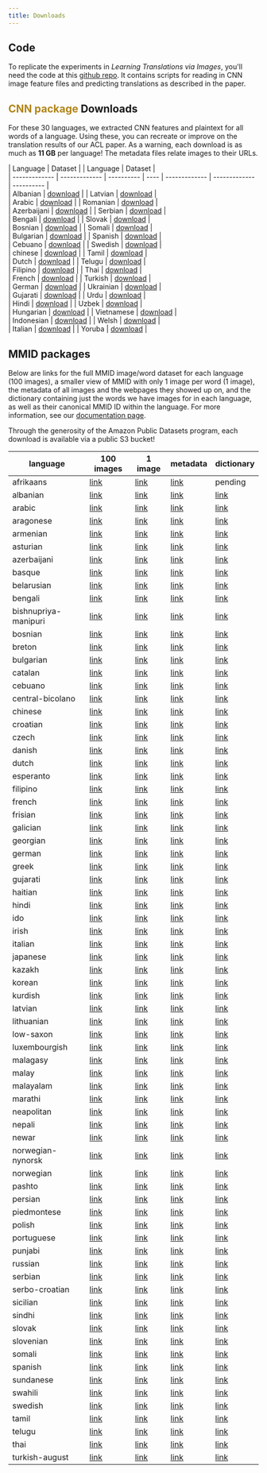 ```yaml
---
title: Downloads
---
```


## Code

To replicate the experiments in _Learning Translations via Images_, you'll need the code at this [github repo](https://github.com/john-hewitt/mmid-tools).
It contains  scripts for reading in CNN image feature files and predicting translations as described in the paper.


## **<span style="color:#B08519">CNN package</span>** Downloads

For these 30 languages, we extracted CNN features and plaintext for all words of a language. Using these, you can recreate or improve on the translation results of our ACL paper. As a warning, each download is as much as **11 GB** per language!
The metadata files relate images to their URLs.

| Language      |  Dataset   |          | Language      |  Dataset     |     
| ------------- | ------------- | ---------- | ---- | ------------- | ------------- | ---------- |        
| Albanian | [download](http://nlpgrid.seas.upenn.edu/MMID/albanian.tar.gz)  |          | Latvian | [download](http://nlpgrid.seas.upenn.edu/MMID/latvian.tar.gz)  |    
| Arabic | [download](http://nlpgrid.seas.upenn.edu/MMID/arabic.tar.gz)  |            | Romanian | [download](http://nlpgrid.seas.upenn.edu/MMID/romanian.tar.gz)  |    
| Azerbaijani | [download](http://nlpgrid.seas.upenn.edu/MMID/azerbaijani.tar.gz)  |       | Serbian | [download](http://nlpgrid.seas.upenn.edu/MMID/serbian.tar.gz)  |     
| Bengali | [download](http://nlpgrid.seas.upenn.edu/MMID/bengali.tar.gz)  |           | Slovak | [download](http://nlpgrid.seas.upenn.edu/MMID/slovak.tar.gz)  |      
| Bosnian | [download](http://nlpgrid.seas.upenn.edu/MMID/bosnian.tar.gz)  |           | Somali | [download](http://nlpgrid.seas.upenn.edu/MMID/somali.tar.gz)  |      
| Bulgarian | [download](http://nlpgrid.seas.upenn.edu/MMID/bulgarian.tar.gz)  |         | Spanish | [download](http://nlpgrid.seas.upenn.edu/MMID/spanish.tar.gz)  |     
| Cebuano | [download](http://nlpgrid.seas.upenn.edu/MMID/cebuano.tar.gz)  |           | Swedish | [download](http://nlpgrid.seas.upenn.edu/MMID/swedish.tar.gz)  |     
| chinese | [download](http://nlpgrid.seas.upenn.edu/MMID/chinese.tar.gz)  |           | Tamil | [download](http://nlpgrid.seas.upenn.edu/MMID/tamil.tar.gz)  |       
| Dutch | [download](http://nlpgrid.seas.upenn.edu/MMID/dutch.tar.gz)  |             | Telugu | [download](http://nlpgrid.seas.upenn.edu/MMID/telugu.tar.gz)  |      
| Filipino | [download](http://nlpgrid.seas.upenn.edu/MMID/filipino.tar.gz)  |          | Thai | [download](http://nlpgrid.seas.upenn.edu/MMID/thai.tar.gz)  |    
| French | [download](http://nlpgrid.seas.upenn.edu/MMID/french.tar.gz)  |            | Turkish | [download](http://nlpgrid.seas.upenn.edu/MMID/turkish.tar.gz)  |      
| German | [download](http://nlpgrid.seas.upenn.edu/MMID/german.tar.gz)  |            | Ukrainian | [download](http://nlpgrid.seas.upenn.edu/MMID/ukrainian.tar.gz)  |    
| Gujarati | [download](http://nlpgrid.seas.upenn.edu/MMID/gujarati.tar.gz)  |          | Urdu | [download](http://nlpgrid.seas.upenn.edu/MMID/urdu.tar.gz)  |         
| Hindi | [download](http://nlpgrid.seas.upenn.edu/MMID/hindi.tar.gz)  |             | Uzbek | [download](http://nlpgrid.seas.upenn.edu/MMID/uzbek.tar.gz)  |        
| Hungarian | [download](http://nlpgrid.seas.upenn.edu/MMID/hungarian.tar.gz)  |         | Vietnamese | [download](http://nlpgrid.seas.upenn.edu/MMID/vietnamese.tar.gz)  |   
| Indonesian | [download](http://nlpgrid.seas.upenn.edu/MMID/indonesian.tar.gz)  |        | Welsh | [download](http://nlpgrid.seas.upenn.edu/MMID/welsh.tar.gz)  |        
| Italian | [download](http://nlpgrid.seas.upenn.edu/MMID/italian.tar.gz)  |           | Yoruba | [download](http://nlpgrid.seas.upenn.edu/MMID/yoruba.tar.gz)  |  


## MMID packages
Below are links for the full MMID image/word dataset for each language (100 images), a smaller view of MMID with only 1 image per word (1 image), the metadata of all images and the webpages they showed up on, and the dictionary containing just the words we have images for in each language, as well as their canonical MMID ID within the language. For more information, see our [documentation page](https://multilingual-images.org/doc.html).

Through the generosity of the Amazon Public Datasets program, each download is available via a public S3 bucket!

| language | 100 images | 1 image | metadata | dictionary |
| -------- | -------- | -------- | -------- | -------- |
| afrikaans | [link](https://s3.amazonaws.com/mmid-pds/language_image_packages/scale-afrikaans-package.tgz) | [link](https://s3.amazonaws.com/mmid-pds/mini_language_image_packages/mini-afrikaans-package.tgz) | [link](https://s3.amazonaws.com/mmid-pds/language_metadata_files/metadata-afrikaans-package.jsonl) | pending |
| albanian | [link](https://s3.amazonaws.com/mmid-pds/language_image_packages/scale-albanian-package.tgz) | [link](https://s3.amazonaws.com/mmid-pds/mini_language_image_packages/mini-afrikaans-package.tgz) | [link](https://s3.amazonaws.com/mmid-pds/language_metadata_files/metadata-albanian-package.jsonl) | [link](https://s3.amazonaws.com/mmid-pds/language_index_files/index-albanian-package.tsv) |
| arabic | [link](https://s3.amazonaws.com/mmid-pds/language_image_packages/scale-arabic-package.tgz) | [link](https://s3.amazonaws.com/mmid-pds/mini_language_image_packages/mini-afrikaans-package.tgz) | [link](https://s3.amazonaws.com/mmid-pds/language_metadata_files/metadata-arabic-package.jsonl) | [link](https://s3.amazonaws.com/mmid-pds/language_index_files/index-arabic-package.tsv) |
| aragonese | [link](https://s3.amazonaws.com/mmid-pds/language_image_packages/scale-aragonese-package.tgz) | [link](https://s3.amazonaws.com/mmid-pds/mini_language_image_packages/mini-afrikaans-package.tgz) | [link](https://s3.amazonaws.com/mmid-pds/language_metadata_files/metadata-aragonese-package.jsonl) | [link](https://s3.amazonaws.com/mmid-pds/language_index_files/index-aragonese-package.tsv) |
| armenian | [link](https://s3.amazonaws.com/mmid-pds/language_image_packages/scale-armenian-package.tgz) | [link](https://s3.amazonaws.com/mmid-pds/mini_language_image_packages/mini-afrikaans-package.tgz) | [link](https://s3.amazonaws.com/mmid-pds/language_metadata_files/metadata-armenian-package.jsonl) | [link](https://s3.amazonaws.com/mmid-pds/language_index_files/index-armenian-package.tsv) |
| asturian | [link](https://s3.amazonaws.com/mmid-pds/language_image_packages/scale-asturian-package.tgz) | [link](https://s3.amazonaws.com/mmid-pds/mini_language_image_packages/mini-afrikaans-package.tgz) | [link](https://s3.amazonaws.com/mmid-pds/language_metadata_files/metadata-asturian-package.jsonl) | [link](https://s3.amazonaws.com/mmid-pds/language_index_files/index-asturian-package.tsv) |
| azerbaijani | [link](https://s3.amazonaws.com/mmid-pds/language_image_packages/scale-azerbaijani-package.tgz) | [link](https://s3.amazonaws.com/mmid-pds/mini_language_image_packages/mini-afrikaans-package.tgz) | [link](https://s3.amazonaws.com/mmid-pds/language_metadata_files/metadata-azerbaijani-package.jsonl) | [link](https://s3.amazonaws.com/mmid-pds/language_index_files/index-azerbaijani-package.tsv) |
| basque | [link](https://s3.amazonaws.com/mmid-pds/language_image_packages/scale-basque-package.tgz) | [link](https://s3.amazonaws.com/mmid-pds/mini_language_image_packages/mini-afrikaans-package.tgz) | [link](https://s3.amazonaws.com/mmid-pds/language_metadata_files/metadata-basque-package.jsonl) | [link](https://s3.amazonaws.com/mmid-pds/language_index_files/index-basque-package.tsv) |
| belarusian | [link](https://s3.amazonaws.com/mmid-pds/language_image_packages/scale-belarusian-package.tgz) | [link](https://s3.amazonaws.com/mmid-pds/mini_language_image_packages/mini-afrikaans-package.tgz) | [link](https://s3.amazonaws.com/mmid-pds/language_metadata_files/metadata-belarusian-package.jsonl) | [link](https://s3.amazonaws.com/mmid-pds/language_index_files/index-belarusian-package.tsv) |
| bengali | [link](https://s3.amazonaws.com/mmid-pds/language_image_packages/scale-bengali-package.tgz) | [link](https://s3.amazonaws.com/mmid-pds/mini_language_image_packages/mini-afrikaans-package.tgz) | [link](https://s3.amazonaws.com/mmid-pds/language_metadata_files/metadata-bengali-package.jsonl) | [link](https://s3.amazonaws.com/mmid-pds/language_index_files/index-bengali-package.tsv) |
| bishnupriya-manipuri | [link](https://s3.amazonaws.com/mmid-pds/language_image_packages/scale-bishnupriya-manipuri-package.tgz) | [link](https://s3.amazonaws.com/mmid-pds/mini_language_image_packages/mini-afrikaans-package.tgz) | [link](https://s3.amazonaws.com/mmid-pds/language_metadata_files/metadata-bishnupriya-manipuri-package.jsonl) | [link](https://s3.amazonaws.com/mmid-pds/language_index_files/index-bishnupriya-manipuri-package.tsv) |
| bosnian | [link](https://s3.amazonaws.com/mmid-pds/language_image_packages/scale-bosnian-package.tgz) | [link](https://s3.amazonaws.com/mmid-pds/mini_language_image_packages/mini-afrikaans-package.tgz) | [link](https://s3.amazonaws.com/mmid-pds/language_metadata_files/metadata-bosnian-package.jsonl) | [link](https://s3.amazonaws.com/mmid-pds/language_index_files/index-bosnian-package.tsv) |
| breton | [link](https://s3.amazonaws.com/mmid-pds/language_image_packages/scale-breton-package.tgz) | [link](https://s3.amazonaws.com/mmid-pds/mini_language_image_packages/mini-afrikaans-package.tgz) | [link](https://s3.amazonaws.com/mmid-pds/language_metadata_files/metadata-breton-package.jsonl) | [link](https://s3.amazonaws.com/mmid-pds/language_index_files/index-breton-package.tsv) |
| bulgarian | [link](https://s3.amazonaws.com/mmid-pds/language_image_packages/scale-bulgarian-package.tgz) | [link](https://s3.amazonaws.com/mmid-pds/mini_language_image_packages/mini-afrikaans-package.tgz) | [link](https://s3.amazonaws.com/mmid-pds/language_metadata_files/metadata-bulgarian-package.jsonl) | [link](https://s3.amazonaws.com/mmid-pds/language_index_files/index-bulgarian-package.tsv) |
| catalan | [link](https://s3.amazonaws.com/mmid-pds/language_image_packages/scale-catalan-package.tgz) | [link](https://s3.amazonaws.com/mmid-pds/mini_language_image_packages/mini-afrikaans-package.tgz) | [link](https://s3.amazonaws.com/mmid-pds/language_metadata_files/metadata-catalan-package.jsonl) | [link](https://s3.amazonaws.com/mmid-pds/language_index_files/index-catalan-package.tsv) |
| cebuano | [link](https://s3.amazonaws.com/mmid-pds/language_image_packages/scale-cebuano-package.tgz) | [link](https://s3.amazonaws.com/mmid-pds/mini_language_image_packages/mini-afrikaans-package.tgz) | [link](https://s3.amazonaws.com/mmid-pds/language_metadata_files/metadata-cebuano-package.jsonl) | [link](https://s3.amazonaws.com/mmid-pds/language_index_files/index-cebuano-package.tsv) |
| central-bicolano | [link](https://s3.amazonaws.com/mmid-pds/language_image_packages/scale-central-bicolano-package.tgz) | [link](https://s3.amazonaws.com/mmid-pds/mini_language_image_packages/mini-afrikaans-package.tgz) | [link](https://s3.amazonaws.com/mmid-pds/language_metadata_files/metadata-central-bicolano-package.jsonl) | [link](https://s3.amazonaws.com/mmid-pds/language_index_files/index-central-bicolano-package.tsv) |
| chinese | [link](https://s3.amazonaws.com/mmid-pds/language_image_packages/scale-chinese-package.tgz) | [link](https://s3.amazonaws.com/mmid-pds/mini_language_image_packages/mini-afrikaans-package.tgz) | [link](https://s3.amazonaws.com/mmid-pds/language_metadata_files/metadata-chinese-package.jsonl) | [link](https://s3.amazonaws.com/mmid-pds/language_index_files/index-chinese-package.tsv) |
| croatian | [link](https://s3.amazonaws.com/mmid-pds/language_image_packages/scale-croatian-package.tgz) | [link](https://s3.amazonaws.com/mmid-pds/mini_language_image_packages/mini-afrikaans-package.tgz) | [link](https://s3.amazonaws.com/mmid-pds/language_metadata_files/metadata-croatian-package.jsonl) | [link](https://s3.amazonaws.com/mmid-pds/language_index_files/index-croatian-package.tsv) |
| czech | [link](https://s3.amazonaws.com/mmid-pds/language_image_packages/scale-czech-package.tgz) | [link](https://s3.amazonaws.com/mmid-pds/mini_language_image_packages/mini-afrikaans-package.tgz) | [link](https://s3.amazonaws.com/mmid-pds/language_metadata_files/metadata-czech-package.jsonl) | [link](https://s3.amazonaws.com/mmid-pds/language_index_files/index-czech-package.tsv) |
| danish | [link](https://s3.amazonaws.com/mmid-pds/language_image_packages/scale-danish-package.tgz) | [link](https://s3.amazonaws.com/mmid-pds/mini_language_image_packages/mini-afrikaans-package.tgz) | [link](https://s3.amazonaws.com/mmid-pds/language_metadata_files/metadata-danish-package.jsonl) | [link](https://s3.amazonaws.com/mmid-pds/language_index_files/index-danish-package.tsv) |
| dutch | [link](https://s3.amazonaws.com/mmid-pds/language_image_packages/scale-dutch-package.tgz) | [link](https://s3.amazonaws.com/mmid-pds/mini_language_image_packages/mini-afrikaans-package.tgz) | [link](https://s3.amazonaws.com/mmid-pds/language_metadata_files/metadata-dutch-package.jsonl) | [link](https://s3.amazonaws.com/mmid-pds/language_index_files/index-dutch-package.tsv) |
| esperanto | [link](https://s3.amazonaws.com/mmid-pds/language_image_packages/scale-esperanto-package.tgz) | [link](https://s3.amazonaws.com/mmid-pds/mini_language_image_packages/mini-afrikaans-package.tgz) | [link](https://s3.amazonaws.com/mmid-pds/language_metadata_files/metadata-esperanto-package.jsonl) | [link](https://s3.amazonaws.com/mmid-pds/language_index_files/index-esperanto-package.tsv) |
| filipino | [link](https://s3.amazonaws.com/mmid-pds/language_image_packages/scale-filipino-package.tgz) | [link](https://s3.amazonaws.com/mmid-pds/mini_language_image_packages/mini-afrikaans-package.tgz) | [link](https://s3.amazonaws.com/mmid-pds/language_metadata_files/metadata-filipino-package.jsonl) | [link](https://s3.amazonaws.com/mmid-pds/language_index_files/index-filipino-package.tsv) |
| french | [link](https://s3.amazonaws.com/mmid-pds/language_image_packages/scale-french-package.tgz) | [link](https://s3.amazonaws.com/mmid-pds/mini_language_image_packages/mini-afrikaans-package.tgz) | [link](https://s3.amazonaws.com/mmid-pds/language_metadata_files/metadata-french-package.jsonl) | [link](https://s3.amazonaws.com/mmid-pds/language_index_files/index-french-package.tsv) |
| frisian | [link](https://s3.amazonaws.com/mmid-pds/language_image_packages/scale-frisian-package.tgz) | [link](https://s3.amazonaws.com/mmid-pds/mini_language_image_packages/mini-afrikaans-package.tgz) | [link](https://s3.amazonaws.com/mmid-pds/language_metadata_files/metadata-frisian-package.jsonl) | [link](https://s3.amazonaws.com/mmid-pds/language_index_files/index-frisian-package.tsv) |
| galician | [link](https://s3.amazonaws.com/mmid-pds/language_image_packages/scale-galician-package.tgz) | [link](https://s3.amazonaws.com/mmid-pds/mini_language_image_packages/mini-afrikaans-package.tgz) | [link](https://s3.amazonaws.com/mmid-pds/language_metadata_files/metadata-galician-package.jsonl) | [link](https://s3.amazonaws.com/mmid-pds/language_index_files/index-galician-package.tsv) |
| georgian | [link](https://s3.amazonaws.com/mmid-pds/language_image_packages/scale-georgian-package.tgz) | [link](https://s3.amazonaws.com/mmid-pds/mini_language_image_packages/mini-afrikaans-package.tgz) | [link](https://s3.amazonaws.com/mmid-pds/language_metadata_files/metadata-georgian-package.jsonl) | [link](https://s3.amazonaws.com/mmid-pds/language_index_files/index-georgian-package.tsv) |
| german | [link](https://s3.amazonaws.com/mmid-pds/language_image_packages/scale-german-package.tgz) | [link](https://s3.amazonaws.com/mmid-pds/mini_language_image_packages/mini-afrikaans-package.tgz) | [link](https://s3.amazonaws.com/mmid-pds/language_metadata_files/metadata-german-package.jsonl) | [link](https://s3.amazonaws.com/mmid-pds/language_index_files/index-german-package.tsv) |
| greek | [link](https://s3.amazonaws.com/mmid-pds/language_image_packages/scale-greek-package.tgz) | [link](https://s3.amazonaws.com/mmid-pds/mini_language_image_packages/mini-afrikaans-package.tgz) | [link](https://s3.amazonaws.com/mmid-pds/language_metadata_files/metadata-greek-package.jsonl) | [link](https://s3.amazonaws.com/mmid-pds/language_index_files/index-greek-package.tsv) |
| gujarati | [link](https://s3.amazonaws.com/mmid-pds/language_image_packages/scale-gujarati-package.tgz) | [link](https://s3.amazonaws.com/mmid-pds/mini_language_image_packages/mini-afrikaans-package.tgz) | [link](https://s3.amazonaws.com/mmid-pds/language_metadata_files/metadata-gujarati-package.jsonl) | [link](https://s3.amazonaws.com/mmid-pds/language_index_files/index-gujarati-package.tsv) |
| haitian | [link](https://s3.amazonaws.com/mmid-pds/language_image_packages/scale-haitian-package.tgz) | [link](https://s3.amazonaws.com/mmid-pds/mini_language_image_packages/mini-afrikaans-package.tgz) | [link](https://s3.amazonaws.com/mmid-pds/language_metadata_files/metadata-haitian-package.jsonl) | [link](https://s3.amazonaws.com/mmid-pds/language_index_files/index-haitian-package.tsv) |
| hindi | [link](https://s3.amazonaws.com/mmid-pds/language_image_packages/scale-hindi-package.tgz) | [link](https://s3.amazonaws.com/mmid-pds/mini_language_image_packages/mini-afrikaans-package.tgz) | [link](https://s3.amazonaws.com/mmid-pds/language_metadata_files/metadata-hindi-package.jsonl) | [link](https://s3.amazonaws.com/mmid-pds/language_index_files/index-hindi-package.tsv) |
| ido | [link](https://s3.amazonaws.com/mmid-pds/language_image_packages/scale-ido-package.tgz) | [link](https://s3.amazonaws.com/mmid-pds/mini_language_image_packages/mini-afrikaans-package.tgz) | [link](https://s3.amazonaws.com/mmid-pds/language_metadata_files/metadata-ido-package.jsonl) | [link](https://s3.amazonaws.com/mmid-pds/language_index_files/index-ido-package.tsv) |
| irish | [link](https://s3.amazonaws.com/mmid-pds/language_image_packages/scale-irish-package.tgz) | [link](https://s3.amazonaws.com/mmid-pds/mini_language_image_packages/mini-afrikaans-package.tgz) | [link](https://s3.amazonaws.com/mmid-pds/language_metadata_files/metadata-irish-package.jsonl) | [link](https://s3.amazonaws.com/mmid-pds/language_index_files/index-irish-package.tsv) |
| italian | [link](https://s3.amazonaws.com/mmid-pds/language_image_packages/scale-italian-package.tgz) | [link](https://s3.amazonaws.com/mmid-pds/mini_language_image_packages/mini-afrikaans-package.tgz) | [link](https://s3.amazonaws.com/mmid-pds/language_metadata_files/metadata-italian-package.jsonl) | [link](https://s3.amazonaws.com/mmid-pds/language_index_files/index-italian-package.tsv) |
| japanese | [link](https://s3.amazonaws.com/mmid-pds/language_image_packages/scale-japanese-package.tgz) | [link](https://s3.amazonaws.com/mmid-pds/mini_language_image_packages/mini-afrikaans-package.tgz) | [link](https://s3.amazonaws.com/mmid-pds/language_metadata_files/metadata-japanese-package.jsonl) | [link](https://s3.amazonaws.com/mmid-pds/language_index_files/index-japanese-package.tsv) |
| kazakh | [link](https://s3.amazonaws.com/mmid-pds/language_image_packages/scale-kazakh-package.tgz) | [link](https://s3.amazonaws.com/mmid-pds/mini_language_image_packages/mini-afrikaans-package.tgz) | [link](https://s3.amazonaws.com/mmid-pds/language_metadata_files/metadata-kazakh-package.jsonl) | [link](https://s3.amazonaws.com/mmid-pds/language_index_files/index-kazakh-package.tsv) |
| korean | [link](https://s3.amazonaws.com/mmid-pds/language_image_packages/scale-korean-package.tgz) | [link](https://s3.amazonaws.com/mmid-pds/mini_language_image_packages/mini-afrikaans-package.tgz) | [link](https://s3.amazonaws.com/mmid-pds/language_metadata_files/metadata-korean-package.jsonl) | [link](https://s3.amazonaws.com/mmid-pds/language_index_files/index-korean-package.tsv) |
| kurdish | [link](https://s3.amazonaws.com/mmid-pds/language_image_packages/scale-kurdish-package.tgz) | [link](https://s3.amazonaws.com/mmid-pds/mini_language_image_packages/mini-afrikaans-package.tgz) | [link](https://s3.amazonaws.com/mmid-pds/language_metadata_files/metadata-kurdish-package.jsonl) | [link](https://s3.amazonaws.com/mmid-pds/language_index_files/index-kurdish-package.tsv) |
| latvian | [link](https://s3.amazonaws.com/mmid-pds/language_image_packages/scale-latvian-package.tgz) | [link](https://s3.amazonaws.com/mmid-pds/mini_language_image_packages/mini-afrikaans-package.tgz) | [link](https://s3.amazonaws.com/mmid-pds/language_metadata_files/metadata-latvian-package.jsonl) | [link](https://s3.amazonaws.com/mmid-pds/language_index_files/index-latvian-package.tsv) |
| lithuanian | [link](https://s3.amazonaws.com/mmid-pds/language_image_packages/scale-lithuanian-package.tgz) | [link](https://s3.amazonaws.com/mmid-pds/mini_language_image_packages/mini-afrikaans-package.tgz) | [link](https://s3.amazonaws.com/mmid-pds/language_metadata_files/metadata-lithuanian-package.jsonl) | [link](https://s3.amazonaws.com/mmid-pds/language_index_files/index-lithuanian-package.tsv) |
| low-saxon | [link](https://s3.amazonaws.com/mmid-pds/language_image_packages/scale-low-saxon-package.tgz) | [link](https://s3.amazonaws.com/mmid-pds/mini_language_image_packages/mini-afrikaans-package.tgz) | [link](https://s3.amazonaws.com/mmid-pds/language_metadata_files/metadata-low-saxon-package.jsonl) | [link](https://s3.amazonaws.com/mmid-pds/language_index_files/index-low-saxon-package.tsv) |
| luxembourgish | [link](https://s3.amazonaws.com/mmid-pds/language_image_packages/scale-luxembourgish-package.tgz) | [link](https://s3.amazonaws.com/mmid-pds/mini_language_image_packages/mini-afrikaans-package.tgz) | [link](https://s3.amazonaws.com/mmid-pds/language_metadata_files/metadata-luxembourgish-package.jsonl) | [link](https://s3.amazonaws.com/mmid-pds/language_index_files/index-luxembourgish-package.tsv) |
| malagasy | [link](https://s3.amazonaws.com/mmid-pds/language_image_packages/scale-malagasy-package.tgz) | [link](https://s3.amazonaws.com/mmid-pds/mini_language_image_packages/mini-afrikaans-package.tgz) | [link](https://s3.amazonaws.com/mmid-pds/language_metadata_files/metadata-malagasy-package.jsonl) | [link](https://s3.amazonaws.com/mmid-pds/language_index_files/index-malagasy-package.tsv) |
| malay | [link](https://s3.amazonaws.com/mmid-pds/language_image_packages/scale-malay-package.tgz) | [link](https://s3.amazonaws.com/mmid-pds/mini_language_image_packages/mini-afrikaans-package.tgz) | [link](https://s3.amazonaws.com/mmid-pds/language_metadata_files/metadata-malay-package.jsonl) | [link](https://s3.amazonaws.com/mmid-pds/language_index_files/index-malay-package.tsv) |
| malayalam | [link](https://s3.amazonaws.com/mmid-pds/language_image_packages/scale-malayalam-package.tgz) | [link](https://s3.amazonaws.com/mmid-pds/mini_language_image_packages/mini-afrikaans-package.tgz) | [link](https://s3.amazonaws.com/mmid-pds/language_metadata_files/metadata-malayalam-package.jsonl) | [link](https://s3.amazonaws.com/mmid-pds/language_index_files/index-malayalam-package.tsv) |
| marathi | [link](https://s3.amazonaws.com/mmid-pds/language_image_packages/scale-marathi-package.tgz) | [link](https://s3.amazonaws.com/mmid-pds/mini_language_image_packages/mini-afrikaans-package.tgz) | [link](https://s3.amazonaws.com/mmid-pds/language_metadata_files/metadata-marathi-package.jsonl) | [link](https://s3.amazonaws.com/mmid-pds/language_index_files/index-marathi-package.tsv) |
| neapolitan | [link](https://s3.amazonaws.com/mmid-pds/language_image_packages/scale-neapolitan-package.tgz) | [link](https://s3.amazonaws.com/mmid-pds/mini_language_image_packages/mini-afrikaans-package.tgz) | [link](https://s3.amazonaws.com/mmid-pds/language_metadata_files/metadata-neapolitan-package.jsonl) | [link](https://s3.amazonaws.com/mmid-pds/language_index_files/index-neapolitan-package.tsv) |
| nepali | [link](https://s3.amazonaws.com/mmid-pds/language_image_packages/scale-nepali-package.tgz) | [link](https://s3.amazonaws.com/mmid-pds/mini_language_image_packages/mini-afrikaans-package.tgz) | [link](https://s3.amazonaws.com/mmid-pds/language_metadata_files/metadata-nepali-package.jsonl) | [link](https://s3.amazonaws.com/mmid-pds/language_index_files/index-nepali-package.tsv) |
| newar | [link](https://s3.amazonaws.com/mmid-pds/language_image_packages/scale-newar-package.tgz) | [link](https://s3.amazonaws.com/mmid-pds/mini_language_image_packages/mini-afrikaans-package.tgz) | [link](https://s3.amazonaws.com/mmid-pds/language_metadata_files/metadata-newar-package.jsonl) | [link](https://s3.amazonaws.com/mmid-pds/language_index_files/index-newar-package.tsv) |
| norwegian-nynorsk | [link](https://s3.amazonaws.com/mmid-pds/language_image_packages/scale-norwegian-nynorsk-package.tgz) | [link](https://s3.amazonaws.com/mmid-pds/mini_language_image_packages/mini-afrikaans-package.tgz) | [link](https://s3.amazonaws.com/mmid-pds/language_metadata_files/metadata-norwegian-nynorsk-package.jsonl) | [link](https://s3.amazonaws.com/mmid-pds/language_index_files/index-norwegian-nynorsk-package.tsv) |
| norwegian | [link](https://s3.amazonaws.com/mmid-pds/language_image_packages/scale-norwegian-package.tgz) | [link](https://s3.amazonaws.com/mmid-pds/mini_language_image_packages/mini-afrikaans-package.tgz) | [link](https://s3.amazonaws.com/mmid-pds/language_metadata_files/metadata-norwegian-package.jsonl) | [link](https://s3.amazonaws.com/mmid-pds/language_index_files/index-norwegian-package.tsv) |
| pashto | [link](https://s3.amazonaws.com/mmid-pds/language_image_packages/scale-pashto-package.tgz) | [link](https://s3.amazonaws.com/mmid-pds/mini_language_image_packages/mini-afrikaans-package.tgz) | [link](https://s3.amazonaws.com/mmid-pds/language_metadata_files/metadata-pashto-package.jsonl) | [link](https://s3.amazonaws.com/mmid-pds/language_index_files/index-pashto-package.tsv) |
| persian | [link](https://s3.amazonaws.com/mmid-pds/language_image_packages/scale-persian-package.tgz) | [link](https://s3.amazonaws.com/mmid-pds/mini_language_image_packages/mini-afrikaans-package.tgz) | [link](https://s3.amazonaws.com/mmid-pds/language_metadata_files/metadata-persian-package.jsonl) | [link](https://s3.amazonaws.com/mmid-pds/language_index_files/index-persian-package.tsv) |
| piedmontese | [link](https://s3.amazonaws.com/mmid-pds/language_image_packages/scale-piedmontese-package.tgz) | [link](https://s3.amazonaws.com/mmid-pds/mini_language_image_packages/mini-afrikaans-package.tgz) | [link](https://s3.amazonaws.com/mmid-pds/language_metadata_files/metadata-piedmontese-package.jsonl) | [link](https://s3.amazonaws.com/mmid-pds/language_index_files/index-piedmontese-package.tsv) |
| polish | [link](https://s3.amazonaws.com/mmid-pds/language_image_packages/scale-polish-package.tgz) | [link](https://s3.amazonaws.com/mmid-pds/mini_language_image_packages/mini-afrikaans-package.tgz) | [link](https://s3.amazonaws.com/mmid-pds/language_metadata_files/metadata-polish-package.jsonl) | [link](https://s3.amazonaws.com/mmid-pds/language_index_files/index-polish-package.tsv) |
| portuguese | [link](https://s3.amazonaws.com/mmid-pds/language_image_packages/scale-portuguese-package.tgz) | [link](https://s3.amazonaws.com/mmid-pds/mini_language_image_packages/mini-afrikaans-package.tgz) | [link](https://s3.amazonaws.com/mmid-pds/language_metadata_files/metadata-portuguese-package.jsonl) | [link](https://s3.amazonaws.com/mmid-pds/language_index_files/index-portuguese-package.tsv) |
| punjabi | [link](https://s3.amazonaws.com/mmid-pds/language_image_packages/scale-punjabi-package.tgz) | [link](https://s3.amazonaws.com/mmid-pds/mini_language_image_packages/mini-afrikaans-package.tgz) | [link](https://s3.amazonaws.com/mmid-pds/language_metadata_files/metadata-punjabi-package.jsonl) | [link](https://s3.amazonaws.com/mmid-pds/language_index_files/index-punjabi-package.tsv) |
| russian | [link](https://s3.amazonaws.com/mmid-pds/language_image_packages/scale-russian-package.tgz) | [link](https://s3.amazonaws.com/mmid-pds/mini_language_image_packages/mini-afrikaans-package.tgz) | [link](https://s3.amazonaws.com/mmid-pds/language_metadata_files/metadata-russian-package.jsonl) | [link](https://s3.amazonaws.com/mmid-pds/language_index_files/index-russian-package.tsv) |
| serbian | [link](https://s3.amazonaws.com/mmid-pds/language_image_packages/scale-serbian-package.tgz) | [link](https://s3.amazonaws.com/mmid-pds/mini_language_image_packages/mini-afrikaans-package.tgz) | [link](https://s3.amazonaws.com/mmid-pds/language_metadata_files/metadata-serbian-package.jsonl) | [link](https://s3.amazonaws.com/mmid-pds/language_index_files/index-serbian-package.tsv) |
| serbo-croatian | [link](https://s3.amazonaws.com/mmid-pds/language_image_packages/scale-serbo-croatian-package.tgz) | [link](https://s3.amazonaws.com/mmid-pds/mini_language_image_packages/mini-afrikaans-package.tgz) | [link](https://s3.amazonaws.com/mmid-pds/language_metadata_files/metadata-serbo-croatian-package.jsonl) | [link](https://s3.amazonaws.com/mmid-pds/language_index_files/index-serbo-croatian-package.tsv) |
| sicilian | [link](https://s3.amazonaws.com/mmid-pds/language_image_packages/scale-sicilian-package.tgz) | [link](https://s3.amazonaws.com/mmid-pds/mini_language_image_packages/mini-afrikaans-package.tgz) | [link](https://s3.amazonaws.com/mmid-pds/language_metadata_files/metadata-sicilian-package.jsonl) | [link](https://s3.amazonaws.com/mmid-pds/language_index_files/index-sicilian-package.tsv) |
| sindhi | [link](https://s3.amazonaws.com/mmid-pds/language_image_packages/scale-sindhi-package.tgz) | [link](https://s3.amazonaws.com/mmid-pds/mini_language_image_packages/mini-afrikaans-package.tgz) | [link](https://s3.amazonaws.com/mmid-pds/language_metadata_files/metadata-sindhi-package.jsonl) | [link](https://s3.amazonaws.com/mmid-pds/language_index_files/index-sindhi-package.tsv) |
| slovak | [link](https://s3.amazonaws.com/mmid-pds/language_image_packages/scale-slovak-package.tgz) | [link](https://s3.amazonaws.com/mmid-pds/mini_language_image_packages/mini-afrikaans-package.tgz) | [link](https://s3.amazonaws.com/mmid-pds/language_metadata_files/metadata-slovak-package.jsonl) | [link](https://s3.amazonaws.com/mmid-pds/language_index_files/index-slovak-package.tsv) |
| slovenian | [link](https://s3.amazonaws.com/mmid-pds/language_image_packages/scale-slovenian-package.tgz) | [link](https://s3.amazonaws.com/mmid-pds/mini_language_image_packages/mini-afrikaans-package.tgz) | [link](https://s3.amazonaws.com/mmid-pds/language_metadata_files/metadata-slovenian-package.jsonl) | [link](https://s3.amazonaws.com/mmid-pds/language_index_files/index-slovenian-package.tsv) |
| somali | [link](https://s3.amazonaws.com/mmid-pds/language_image_packages/scale-somali-package.tgz) | [link](https://s3.amazonaws.com/mmid-pds/mini_language_image_packages/mini-afrikaans-package.tgz) | [link](https://s3.amazonaws.com/mmid-pds/language_metadata_files/metadata-somali-package.jsonl) | [link](https://s3.amazonaws.com/mmid-pds/language_index_files/index-somali-package.tsv) |
| spanish | [link](https://s3.amazonaws.com/mmid-pds/language_image_packages/scale-spanish-package.tgz) | [link](https://s3.amazonaws.com/mmid-pds/mini_language_image_packages/mini-afrikaans-package.tgz) | [link](https://s3.amazonaws.com/mmid-pds/language_metadata_files/metadata-spanish-package.jsonl) | [link](https://s3.amazonaws.com/mmid-pds/language_index_files/index-spanish-package.tsv) |
| sundanese | [link](https://s3.amazonaws.com/mmid-pds/language_image_packages/scale-sundanese-package.tgz) | [link](https://s3.amazonaws.com/mmid-pds/mini_language_image_packages/mini-afrikaans-package.tgz) | [link](https://s3.amazonaws.com/mmid-pds/language_metadata_files/metadata-sundanese-package.jsonl) | [link](https://s3.amazonaws.com/mmid-pds/language_index_files/index-sundanese-package.tsv) |
| swahili | [link](https://s3.amazonaws.com/mmid-pds/language_image_packages/scale-swahili-package.tgz) | [link](https://s3.amazonaws.com/mmid-pds/mini_language_image_packages/mini-afrikaans-package.tgz) | [link](https://s3.amazonaws.com/mmid-pds/language_metadata_files/metadata-swahili-package.jsonl) | [link](https://s3.amazonaws.com/mmid-pds/language_index_files/index-swahili-package.tsv) |
| swedish | [link](https://s3.amazonaws.com/mmid-pds/language_image_packages/scale-swedish-package.tgz) | [link](https://s3.amazonaws.com/mmid-pds/mini_language_image_packages/mini-afrikaans-package.tgz) | [link](https://s3.amazonaws.com/mmid-pds/language_metadata_files/metadata-swedish-package.jsonl) | [link](https://s3.amazonaws.com/mmid-pds/language_index_files/index-swedish-package.tsv) |
| tamil | [link](https://s3.amazonaws.com/mmid-pds/language_image_packages/scale-tamil-package.tgz) | [link](https://s3.amazonaws.com/mmid-pds/mini_language_image_packages/mini-afrikaans-package.tgz) | [link](https://s3.amazonaws.com/mmid-pds/language_metadata_files/metadata-tamil-package.jsonl) | [link](https://s3.amazonaws.com/mmid-pds/language_index_files/index-tamil-package.tsv) |
| telugu | [link](https://s3.amazonaws.com/mmid-pds/language_image_packages/scale-telugu-package.tgz) | [link](https://s3.amazonaws.com/mmid-pds/mini_language_image_packages/mini-afrikaans-package.tgz) | [link](https://s3.amazonaws.com/mmid-pds/language_metadata_files/metadata-telugu-package.jsonl) | [link](https://s3.amazonaws.com/mmid-pds/language_index_files/index-telugu-package.tsv) |
| thai | [link](https://s3.amazonaws.com/mmid-pds/language_image_packages/scale-thai-package.tgz) | [link](https://s3.amazonaws.com/mmid-pds/mini_language_image_packages/mini-afrikaans-package.tgz) | [link](https://s3.amazonaws.com/mmid-pds/language_metadata_files/metadata-thai-package.jsonl) | [link](https://s3.amazonaws.com/mmid-pds/language_index_files/index-thai-package.tsv) |
| turkish-august | [link](https://s3.amazonaws.com/mmid-pds/language_image_packages/scale-turkish-august-package.tgz) | [link](https://s3.amazonaws.com/mmid-pds/mini_language_image_packages/mini-afrikaans-package.tgz) | [link](https://s3.amazonaws.com/mmid-pds/language_metadata_files/metadata-turkish-august-package.jsonl) | [link](https://s3.amazonaws.com/mmid-pds/language_index_files/index-turkish-august-package.tsv) |
